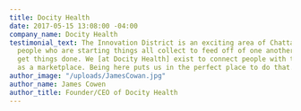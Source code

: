 ```yaml
---
title: Docity Health
date: 2017-05-15 13:08:00 -04:00
company_name: Docity Health
testimonial_text: The Innovation District is an exciting area of Chattanooga where
  people who are starting things all collect to feed off of one another's energy and
  get things done. We [at Docity Health] exist to connect people with their health,
  as a marketplace. Being here puts us in the perfect place to do that.
author_image: "/uploads/JamesCowan.jpg"
author_name: James Cowen
author_title: Founder/CEO of Docity Health
---
```


